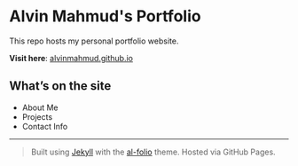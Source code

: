 # Alvin Mahmud's Portfolio

This repo hosts my personal portfolio website.

**Visit here**: [alvinmahmud.github.io](https://alvinmahmud.github.io/)

## What’s on the site

- About Me
- Projects
- Contact Info

---

> Built using [Jekyll](https://jekyllrb.com/) with the [al-folio](https://github.com/alshedivat/al-folio) theme. Hosted via GitHub Pages.
